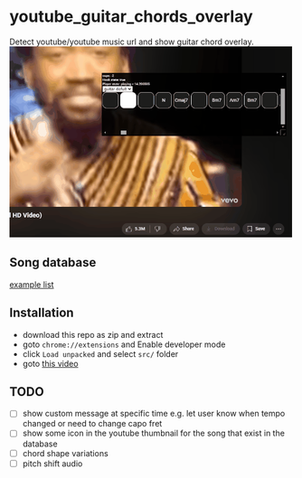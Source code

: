 # youtube_guitar_chords_overlay
Detect youtube/youtube music url and show guitar chord overlay.\
![example](assets/example.gif)


## Song database

[example list](https://www.youtube.com/playlist?list=PLFVrghbPJS58f8FIxA-cZVBMfWzxEwXZ6)





## Installation
- download this repo as zip and extract
- goto `chrome://extensions` and Enable developer mode
- click `Load unpacked` and select `src/` folder
- goto [this video](https://www.youtube.com/watch?v=hTWKbfoikeg)



## TODO
- [ ] show custom message at specific time e.g. let user know when tempo changed or need to change capo fret
- [ ] show some icon in the youtube thumbnail for the song that exist in the database
- [ ] chord shape variations
- [ ] pitch shift audio 
